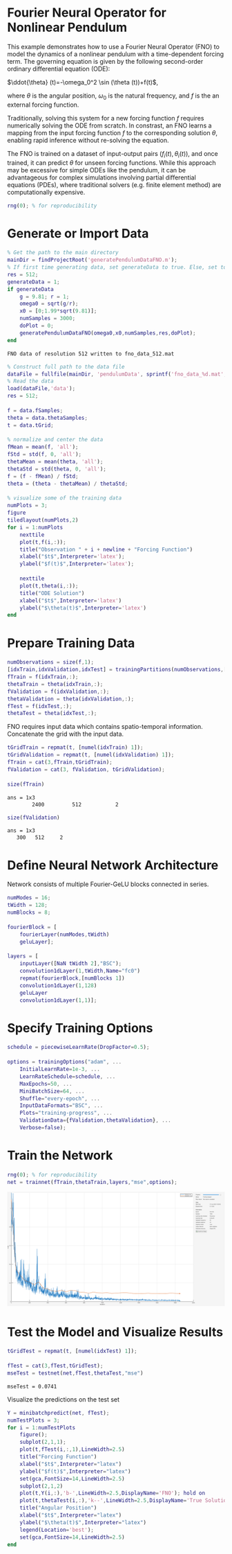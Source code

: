 
# Fourier Neural Operator for Nonlinear Pendulum

This example demonstrates how to use a Fourier Neural Operator (FNO) to model the dynamics of a nonlinear pendulum with a time\-dependent forcing term. The governing equation is given by the following second\-order ordinary differential equation (ODE):


 $\ddot{\theta} (t)=-\omega_0^2 \sin (\theta (t))+f(t)$,


where $\theta$ is the angular position, $\omega_0$ is the natural frequency, and $f$ is the an external forcing function. 


Traditionally, solving this system for a new forcing function $f$ requires numerically solving the ODE from scratch. In constrast, an FNO learns a mapping from the input forcing function $f$ to the corresponding solution $\theta$, enabling rapid inference without re\-solving the equation.


The FNO is trained on a dataset of input\-output pairs $(f_i (t),\theta_i (t))$, and once trained, it can predict $\theta$ for unseen forcing functions. While this approach may be excessive for simple ODEs like the pendulum, it can be advantageous for complex simulations involving partial differential equations (PDEs), where traditional solvers (e.g. finite element method) are computationally expensive.

```matlab
rng(0); % for reproducibility 
```
# Generate or Import Data
```matlab
% Get the path to the main directory
mainDir = findProjectRoot('generatePendulumDataFNO.m');
% If first time generating data, set generateData to true. Else, set to false.
res = 512;
generateData = 1;
if generateData
    g = 9.81; r = 1; 
    omega0 = sqrt(g/r);
    x0 = [0;1.99*sqrt(9.81)];
    numSamples = 3000;
    doPlot = 0;
    generatePendulumDataFNO(omega0,x0,numSamples,res,doPlot);
end
```

```matlabTextOutput
FNO data of resolution 512 written to fno_data_512.mat
```

```matlab
% Construct full path to the data file
dataFile = fullfile(mainDir, 'pendulumData', sprintf('fno_data_%d.mat',res));
% Read the data
load(dataFile,'data');
res = 512;

f = data.fSamples;
theta = data.thetaSamples;
t = data.tGrid;

% normalize and center the data
fMean = mean(f, 'all');
fStd = std(f, 0, 'all');
thetaMean = mean(theta, 'all');
thetaStd = std(theta, 0, 'all');
f = (f - fMean) / fStd;
theta = (theta - thetaMean) / thetaStd;

% visualize some of the training data
numPlots = 3;
figure
tiledlayout(numPlots,2)
for i = 1:numPlots
    nexttile
    plot(t,f(i,:));
    title("Observation " + i + newline + "Forcing Function")
    xlabel("$t$",Interpreter='latex');
    ylabel("$f(t)$",Interpreter='latex');

    nexttile
    plot(t,theta(i,:));
    title("ODE Solution")
    xlabel("$t$",Interpreter='latex')
    ylabel("$\theta(t)$",Interpreter='latex')
end
```
# Prepare Training Data
```matlab
numObservations = size(f,1);
[idxTrain,idxValidation,idxTest] = trainingPartitions(numObservations,[0.8 0.1 0.1]);
fTrain = f(idxTrain,:);
thetaTrain = theta(idxTrain,:);
fValidation = f(idxValidation,:);
thetaValidation = theta(idxValidation,:);
fTest = f(idxTest,:);
thetaTest = theta(idxTest,:);
```

FNO requires input data which contains spatio\-temporal information. Concatenate the grid with the input data.

```matlab
tGridTrain = repmat(t, [numel(idxTrain) 1]);
tGridValidation = repmat(t, [numel(idxValidation) 1]);
fTrain = cat(3,fTrain,tGridTrain);
fValidation = cat(3, fValidation, tGridValidation);

size(fTrain)
```

```matlabTextOutput
ans = 1x3
        2400         512           2

```

```matlab
size(fValidation)
```

```matlabTextOutput
ans = 1x3
   300   512     2

```

# Define Neural Network Architecture

Network consists of multiple Fourier\-GeLU blocks connected in series.

```matlab
numModes = 16;
tWidth = 128;
numBlocks = 8;

fourierBlock = [
    fourierLayer(numModes,tWidth)
    geluLayer];

layers = [
    inputLayer([NaN tWidth 2],"BSC");
    convolution1dLayer(1,tWidth,Name="fc0")
    repmat(fourierBlock,[numBlocks 1])
    convolution1dLayer(1,128)
    geluLayer
    convolution1dLayer(1,1)];
```
# Specify Training Options
```matlab
schedule = piecewiseLearnRate(DropFactor=0.5);

options = trainingOptions("adam", ...
    InitialLearnRate=1e-3, ...
    LearnRateSchedule=schedule, ...
    MaxEpochs=50, ...
    MiniBatchSize=64, ...
    Shuffle="every-epoch", ...
    InputDataFormats="BSC", ...
    Plots="training-progress", ...
    ValidationData={fValidation,thetaValidation}, ...
    Verbose=false);
```
# Train the Network
```matlab
rng(0); % for reproducibility
net = trainnet(fTrain,thetaTrain,layers,"mse",options);
```

![figure_0.png](FNO_README_media/figure_0.png)
# Test the Model and Visualize Results
```matlab
tGridTest = repmat(t, [numel(idxTest) 1]);

fTest = cat(3,fTest,tGridTest);
mseTest = testnet(net,fTest,thetaTest,"mse")
```

```matlabTextOutput
mseTest = 0.0741
```


Visualize the predictions on the test set

```matlab
Y = minibatchpredict(net, fTest);
numTestPlots = 3;
for i = 1:numTestPlots
    figure();
    subplot(2,1,1);
    plot(t,fTest(i,:,1),LineWidth=2.5)
    title("Forcing Function")
    xlabel("$t$",Interpreter="latex")
    ylabel("$f(t)$",Interpreter="latex")
    set(gca,FontSize=14,LineWidth=2.5)
    subplot(2,1,2)
    plot(t,Y(i,:),'b-',LineWidth=2.5,DisplayName='FNO'); hold on
    plot(t,thetaTest(i,:),'k--',LineWidth=2.5,DisplayName='True Solution'); hold off
    title("Angular Position")
    xlabel("$t$",Interpreter="latex")
    ylabel("$\theta(t)$",Interpreter="latex")
    legend(Location='best');
    set(gca,FontSize=14,LineWidth=2.5)
end
```
